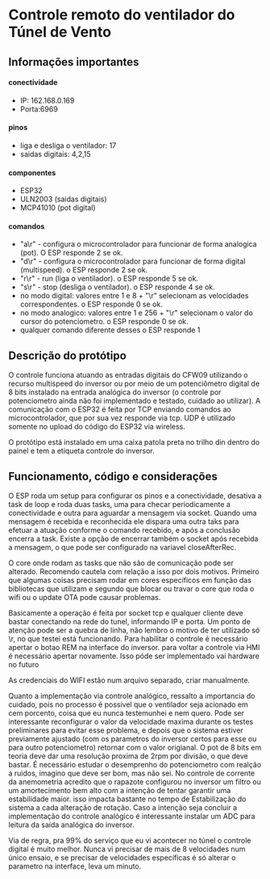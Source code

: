 # Controle remoto do ventilador do Túnel de Vento

## Informações importantes

#### conectividade
* IP: 162.168.0.169
* Porta:6969


#### pinos
* liga e desliga o ventilador: 17
* saidas digitais: 4,2,15


#### componentes
* ESP32 
* ULN2003 (saidas digitais)
* MCP41010 (pot digital)

#### comandos

* "a\r" - configura o microcontrolador para funcionar de forma analogica (pot). O ESP responde 2 se ok. 
* "d\r" - configura o microcontrolador para funcionar de forma digital (multispeed). o ESP responde 2 se ok.
* "r\r" - run (liga o ventilador). o ESP responde 5 se ok.
* "s\r" - stop (desliga o ventilador). o ESP responde 4 se ok.
* no modo digital: valores entre 1 e 8 + "\r" selecionam as velocidades correspondentes. o ESP responde 0 se ok.
* no modo analogico: valores entre 1 e 256 + "\r" selecionam o valor do cursor do potenciometro. o ESP responde 0 se ok.
* qualquer comando diferente desses o ESP responde 1
  
## Descrição do protótipo
O controle funciona atuando as entradas digitais do CFW09 utilizando o recurso multispeed do inversor ou por meio de um potenciômetro digital de 8 bits instalado na entrada analógica do inversor (o controle por potenciometro ainda não foi implementado e testado, cuidado ao utilizar). A comunicação com o ESP32 é feita por TCP enviando comandos ao microcontrolador, que por sua vez responde via tcp. UDP é utilizado somente no upload do código do ESP32 via wireless.

O protótipo está instalado em uma caixa patola preta no trilho din dentro do painel e tem a etiqueta controle do inversor. 


## Funcionamento, código e considerações
O ESP roda um setup para configurar os pinos e a conectividade, desativa a task de loop e roda duas tasks, uma para checar periodicamente a conectividade e outra para aguardar a mensagem via socket. Quando uma mensagem é recebida e reconhecida ele dispara uma outra taks para efetuar a atuação conforme o comando recebido, e após a conclusão encerra a task. Existe a opção de encerrar também o socket após recebida a mensagem, o que pode ser configurado na variavel closeAfterRec.

O core onde rodam as tasks que não são de comunicação pode ser alterado. Recomendo cautela com relação a isso por dois motivos. Primeiro que algumas coisas precisam rodar em cores específicos em função das bibliotecas que utilizam e segundo que blocar ou travar o core que roda o wifi ou o update OTA pode causar problemas. 

Basicamente a operação é feita por socket tcp e qualquer cliente deve bastar conectando na rede do tunel, informando IP e porta. Um ponto de atenção pode ser a quebra de linha, não lembro o motivo de ter utilizado só \r, no que testei está funcionando. Para habilitar o controle é necessário apertar o botao REM na interface do inversor. para voltar a controle via HMI é necessário apertar novamente. Isso póde ser implementado vai hardware no futuro

As credenciais do WIFI estão num arquivo separado, criar manualmente.

Quanto a implementação via controle analógico, ressalto a importancia do cuidado, pois no processo é possivel que o ventilador seja acionado em cem porcento, coisa que eu nunca testemunhei e nem quero. Pode ser interessante reconfigurar o valor da velocidade maxima durante os testes preliminares para evitar esse problema, e depois que o sistema estiver previamente ajustado (com os parametros do inversor certos para esse ou para outro potenciometro) retornar com o valor origianal. O pot de 8 bits em teoria deve dar uma resolução proxima de 2rpm por divisão, o que deve bastar. É necessário estudar o desemprenho do potenciometro com realção a ruidos, imagino que deve ser bom, mas não sei. No controle de corrente da anemometria acredito que o rapazote configurou no inversor um filtro ou um amortecimento bem alto com a intenção de tentar garantir uma estabilidade maior. isso impacta bastante no tempo de Estabilização do sistema a cada alteração de rotação. Caso a intenção seja concluir a implementação do controle analógico é interessante instalar um ADC para leitura da saída analógica do inversor.  

Via de regra, pra 99% do serviço que eu vi acontecer no túnel o controle digital é muito melhor. Nunca vi precisar de mais de 8 velocidades num único ensaio, e se precisar de velocidades específicas é só alterar o parametro na interface, leva um minuto. 

